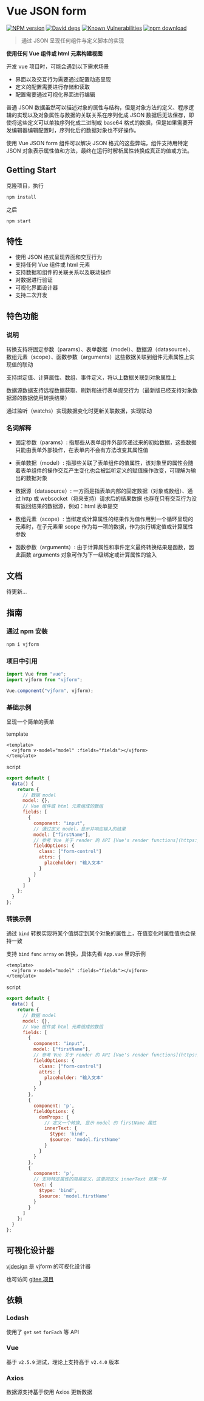 # Vue JSON form

[![NPM version][npm-image]][npm-url]
[![David deps][david-image]][david-url]
[![Known Vulnerabilities][snyk-image]][snyk-url]
[![npm download][download-image]][download-url]

[npm-image]: https://img.shields.io/npm/v/vjform.svg?style=flat-square
[npm-url]: https://npmjs.org/package/vjform
[david-image]: https://img.shields.io/david/fyl080801/vjform.svg?style=flat-square
[david-url]: https://david-dm.org/fyl080801/vjform
[snyk-image]: https://snyk.io/test/npm/vjform/badge.svg?style=flat-square
[snyk-url]: https://snyk.io/test/npm/vjform
[download-image]: https://img.shields.io/npm/dm/vjform.svg?style=flat-square
[download-url]: https://npmjs.org/package/vjform

> 通过 JSON 呈现任何组件与定义脚本的实现

**使用任何 Vue 组件或 html 元素构建视图**

开发 vue 项目时，可能会遇到以下需求场景

- 界面以及交互行为需要通过配置动态呈现
- 定义的配置需要进行存储和读取
- 配置需要通过可视化界面进行编辑

普通 JSON 数据虽然可以描述对象的属性与结构，但是对象方法的定义、程序逻辑的实现以及对象属性与数据的关联关系在序列化成 JSON 数据后无法保存，即使将这些定义可以单独序列化成二进制或 base64 格式的数据，但是如果需要开发编辑器编辑配置时，序列化后的数据对象也不好操作。

使用 Vue JSON form 组件可以解决 JSON 格式的这些弊端，组件支持用特定 JSON 对象表示属性值和方法，最终在运行时解析属性转换成真正的值或方法。

## Getting Start

克隆项目，执行

```bash
npm install
```

之后

```bash
npm start
```

## 特性

- 使用 JSON 格式呈现界面和交互行为
- 支持任何 Vue 组件或 html 元素
- 支持数据和组件的关联关系以及联动操作
- 对数据进行验证
- 可视化界面设计器
- 支持二次开发

## 特色功能

### 说明

转换支持将固定参数（params）、表单数据（model）、数据源（datasource）、数组元素（scope）、函数参数（arguments）这些数据关联到组件元素属性上实现值的联动

支持绑定值、计算属性、数组、事件定义，将以上数据关联到对象属性上

数据源数据支持远程数据获取、刷新和进行表单提交行为（最新版已经支持对象数据源的数据使用转换结果）

通过监听（watchs）实现数据变化时更新关联数据，实现联动

### 名词解释

- 固定参数（params）:
  指那些从表单组件外部传递过来的初始数据，这些数据只能由表单外部操作，在表单内不会有方法改变其属性值

- 表单数据（model）:
  指那些关联了表单组件的值属性，该对象里的属性会随着表单组件的操作交互产生变化也会被监听定义的赋值操作改变，可理解为输出的数据对象

- 数据源（datasource）:
  一方面是指表单内部的固定数据（对象或数组）、通过 http 或 websocket（将来支持）请求后的结果数据
  也存在只有交互行为没有返回结果的数据源，例如：html 表单提交

- 数组元素（scope）:
  当绑定或计算属性的结果作为值作用到一个循环呈现的元素时，在子元素里 scope 作为每一项的数据，作为执行绑定值或计算属性参数

- 函数参数（arguments）:
  由于计算属性和事件定义最终转换结果是函数，因此函数 arguments 对象可作为下一级绑定或计算属性的输入

## 文档

待更新...

## 指南

### 通过 npm 安装

```bash
npm i vjform
```

### 项目中引用

```js
import Vue from "vue";
import vjform from "vjform";

Vue.component("vjform", vjform);
```

### 基础示例

呈现一个简单的表单

template

```vue
<template>
  <vjform v-model="model" :fields="fields"></vjform>
</template>
```

script

```js
export default {
  data() {
    return {
      // 数据 model
      model: {},
      // Vue 组件或 html 元素组成的数组
      fields: [
        {
          component: "input",
          // 通过定义 model，显示并响应输入的结果
          model: ["firstName"],
          // 参考 Vue 关于 render 的 API [Vue's render functions](https://vuejs.org/v2/guide/render-function.html#The-Data-Object-In-Depth)
          fieldOptions: {
            class: ["form-control"]
            attrs: {
              placeholder: "输入文本"
            }
          }
        }
      ]
    };
  }
};
```

### 转换示例

通过 `bind` 转换实现将某个值绑定到某个对象的属性上，在值变化时属性值也会保持一致

支持 `bind` `func` `array` `on` 转换，具体先看 `App.vue` 里的示例

```vue
<template>
  <vjform v-model="model" :fields="fields"></vjform>
</template>
```

script

```js
export default {
  data() {
    return {
      // 数据 model
      model: {},
      // Vue 组件或 html 元素组成的数组
      fields: [
        {
          component: "input",
          model: ["firstName"],
          // 参考 Vue 关于 render 的 API [Vue's render functions](https://vuejs.org/v2/guide/render-function.html#The-Data-Object-In-Depth)
          fieldOptions: {
            class: ["form-control"]
            attrs: {
              placeholder: "输入文本"
            }
          }
        },
        {
          component: 'p',
          fieldOptions: {
            domProps: {
              // 定义一个转换, 显示 model 的 firstName 属性
              innerText: {
                $type: 'bind',
                $source: 'model.firstName'
              }
            }
          }
        },
        {
          component: 'p',
          // 支持特定属性的简易定义，这里同定义 innerText 效果一样
          text: {
            $type: 'bind',
            $source: 'model.firstName'
          }
        }
      ]
    };
  }
};
```

## 可视化设计器

[vjdesign](https://github.com/fyl080801/vjdesign) 是 vjform 的可视化设计器

也可访问 [gitee 项目](https://gitee.com/fyl080801_admin/vjdesign)

## 依赖

### Lodash

使用了 `get` `set` `forEach` 等 API

### Vue

基于 `v2.5.9` 测试，理论上支持高于 `v2.4.0` 版本

### Axios

数据源支持基于使用 Axios 更新数据
